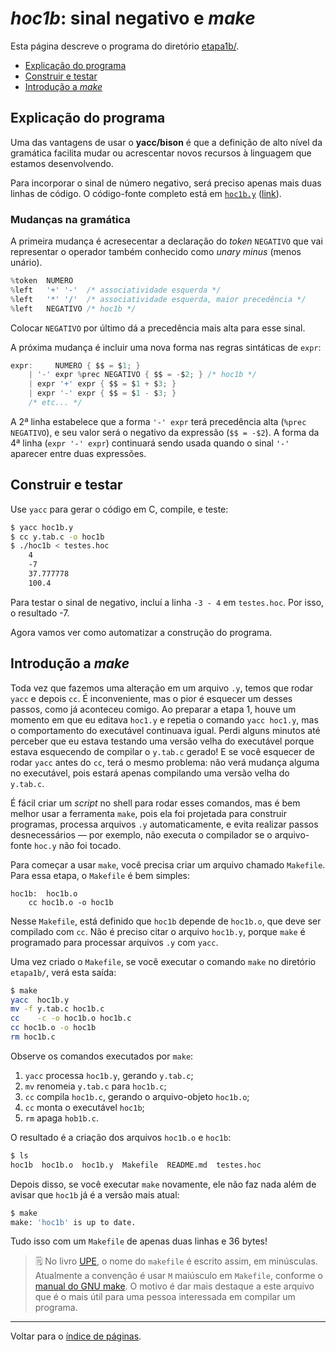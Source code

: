 # *hoc1b*: sinal negativo e *make*

Esta página descreve o programa do diretório [etapa1b/](https://github.com/ramalho/hoc/tree/master/etapa1b).

* [Explicação do programa](#explicação-do-programa)
* [Construir e testar](#construir-e-testar)
* [Introdução a *make*](#introdução-a-make)

## Explicação do programa

Uma das vantagens de usar o **yacc/bison** é que a definição de alto nível da gramática facilita mudar ou acrescentar novos recursos à linguagem que estamos desenvolvendo.

Para incorporar o sinal de número negativo, será preciso apenas mais duas linhas de código. O código-fonte completo está em [`hoc1b.y`](https://github.com/ramalho/hoc/blob/master/etapa1b/hoc1b.y) ([link](https://github.com/ramalho/hoc/blob/master/etapa1b/hoc1b.y)).

### Mudanças na gramática

A primeira mudança é acresecentar a declaração do *token* `NEGATIVO` que vai representar o operador também conhecido como *unary minus* (menos unário).

```c
%token	NUMERO
%left	'+' '-'  /* associatividade esquerda */
%left	'*' '/'  /* associatividade esquerda, maior precedência */
%left	NEGATIVO /* hoc1b */
```

Colocar `NEGATIVO` por último dá a precedência mais alta para esse sinal.

A próxima mudança é incluir uma nova forma nas regras sintáticas de `expr`:

```c
expr:	  NUMERO { $$ = $1; }
	| '-' expr %prec NEGATIVO { $$ = -$2; }	/* hoc1b */ 
	| expr '+' expr	{ $$ = $1 + $3; }
	| expr '-' expr	{ $$ = $1 - $3; }
	/* etc... */
```

A 2ª linha estabelece que a forma `'-' expr` terá precedência alta (`%prec NEGATIVO`), e seu valor será o negativo da expressão (`$$ = -$2`). A forma da 4ª linha (`expr '-' expr`) continuará sendo usada quando o sinal `'-'` aparecer entre duas expressões.

## Construir e testar

Use `yacc` para gerar o código em C, compile, e teste:

```bash
$ yacc hoc1b.y
$ cc y.tab.c -o hoc1b
$ ./hoc1b < testes.hoc
	4
	-7
	37.777778
	100.4
```

Para testar o sinal de negativo, incluí a linha `-3 - 4` em `testes.hoc`. Por isso, o resultado -7.

Agora vamos ver como automatizar a construção do programa.

## Introdução a *make*

Toda vez que fazemos uma alteração em um arquivo `.y`, temos que rodar `yacc` e depois `cc`. É inconveniente, mas o pior é esquecer um desses passos, como já aconteceu comigo. Ao preparar a etapa 1, houve um momento em que eu editava `hoc1.y` e repetia o comando `yacc hoc1.y`, mas o comportamento do executável continuava igual. Perdi alguns minutos até perceber que eu estava testando uma versão velha do executável porque estava esquecendo de compilar o `y.tab.c`  gerado! E se você esquecer de rodar `yacc` antes do `cc`, terá o mesmo problema: não verá mudança alguma no executável, pois estará apenas compilando uma versão velha do `y.tab.c`.

É fácil criar um *script* no shell para rodar esses comandos, mas é bem melhor usar a ferramenta `make`, pois ela foi projetada para construir programas, processa arquivos `.y` automaticamente, e evita realizar passos desnecessários — por exemplo, não executa o compilador se o arquivo-fonte `hoc.y` não foi tocado.

Para começar a usar `make`, você precisa criar um arquivo chamado `Makefile`. Para essa etapa, o `Makefile` é bem simples:

```make
hoc1b:	hoc1b.o
	cc hoc1b.o -o hoc1b
```

Nesse `Makefile`, está definido que `hoc1b` depende de `hoc1b.o`, que deve ser compilado com `cc`. Não é preciso citar o arquivo `hoc1b.y`, porque `make` é programado para processar arquivos `.y` com `yacc`.

Uma vez criado o `Makefile`, se você executar o comando `make` no diretório `etapa1b/`, verá esta saída:

```bash
$ make
yacc  hoc1b.y 
mv -f y.tab.c hoc1b.c
cc    -c -o hoc1b.o hoc1b.c
cc hoc1b.o -o hoc1b
rm hoc1b.c
```

Observe os comandos executados por `make`: 

1. `yacc` processa `hoc1b.y`, gerando `y.tab.c`; 
2. `mv` renomeia `y.tab.c` para `hoc1b.c`;
3. `cc` compila `hoc1b.c`, gerando o arquivo-objeto `hoc1b.o`;
4. `cc` monta o executável `hoc1b`;
5. `rm` apaga `hob1b.c`.

O resultado é a criação dos arquivos `hoc1b.o` e `hoc1b`:

```bash
$ ls
hoc1b  hoc1b.o  hoc1b.y  Makefile  README.md  testes.hoc
```

Depois disso, se você executar `make` novamente, ele não faz nada além de avisar que `hoc1b` já é a versão mais atual:

```bash
$ make
make: 'hoc1b' is up to date.
```

Tudo isso com um `Makefile` de apenas duas linhas e 36 bytes!

> 🗒 No livro [UPE](https://en.wikipedia.org/wiki/The_Unix_Programming_Environment), o nome do `makefile` é escrito assim, em minúsculas. Atualmente a convenção é usar `M` maiúsculo em `Makefile`, conforme o [manual do GNU make](https://www.gnu.org/software/make/manual/html_node/Makefile-Names.html). O motivo é dar mais destaque a este arquivo que é o mais útil para uma pessoa interessada em compilar um programa.

----

Voltar para o [índice de páginas](index.md#índice-de-páginas).
